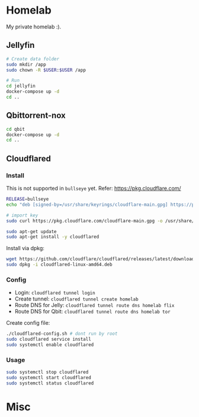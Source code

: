 # Homelab

My private homelab :).
## Jellyfin

```bash
# Create data folder
sudo mkdir /app
sudo chown -R $USER:$USER /app

# Run
cd jellyfin
docker-compose up -d
cd ..
```

## Qbittorrent-nox

```bash
cd qbit
docker-compose up -d
cd ..
```

## Cloudflared

### Install

This is not supported in `bullseye` yet. Refer: https://pkg.cloudflare.com/

```bash
RELEASE=bullseye
echo "deb [signed-by=/usr/share/keyrings/cloudflare-main.gpg] https://pkg.cloudflare.com/ $RELEASE main" | sudo tee /etc/apt/sources.list.d/cloudflare-main.list

# import key
sudo curl https://pkg.cloudflare.com/cloudflare-main.gpg -o /usr/share/keyrings/cloudflare-main.gpg

sudo apt-get update
sudo apt-get install -y cloudflared
```

Install via dpkg:
```bash
wget https://github.com/cloudflare/cloudflared/releases/latest/download/cloudflared-linux-amd64.deb
sudo dpkg -i cloudflared-linux-amd64.deb
```

### Config

* Login: `cloudflared tunnel login`
* Create tunnel: `cloudflared tunnel create homelab`
* Route DNS for Jelly: `cloudflared tunnel route dns homelab flix`
* Route DNS for Qbit: `cloudflared tunnel route dns homelab tor`

Create config file:

```bash
./cloudflared-config.sh # dont run by root
sudo cloudflared service install
sudo systemctl enable cloudflared
```

### Usage

```bash
sudo systemctl stop cloudflared
sudo systemctl start cloudflared
sudo systemctl status cloudflared
```

# Misc